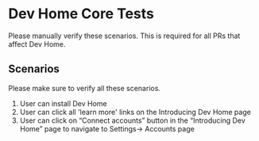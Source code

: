 # Dev Home Core Tests
Please manually verify these scenarios.  This is required for all PRs that affect Dev Home.

## Scenarios
Please make sure to verify all these scenarios.

1. User can install Dev Home
1. User can click all 'learn more' links on the Introducing Dev Home page
1. User can click on “Connect accounts” button in the “Introducing Dev Home” page to navigate to Settings-> Accounts page
